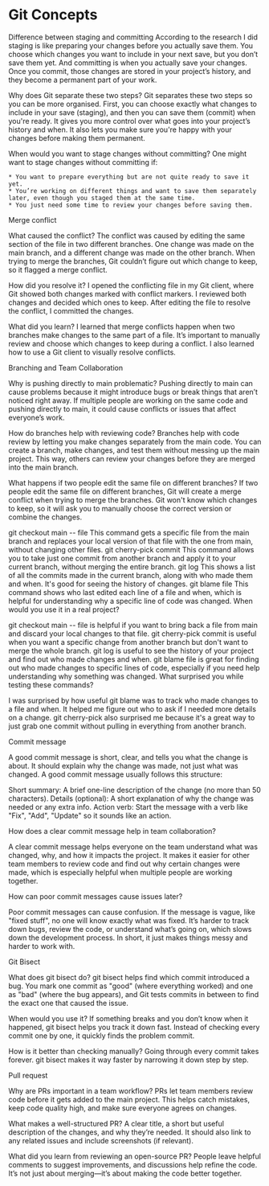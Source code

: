 # Git Concepts

Difference between staging and committing
    According to the research I did staging is like preparing your changes before you actually save them. You choose which changes you want to include in your next save, but you don’t save them yet. And committing is when you actually save your changes. Once you commit, those changes are stored in your project’s history, and they become a permanent part of your work.

Why does Git separate these two steps?
    Git separates these two steps so you can be more organised. First, you can choose exactly what changes to include in your save (staging), and then you can save them (commit) when you're ready. It gives you more control over what goes into your project’s history and when. It also lets you make sure you're happy with your changes before making them permanent.

When would you want to stage changes without committing?
    One might want to stage changes without committing if:

    * You want to prepare everything but are not quite ready to save it yet.
    * You’re working on different things and want to save them separately later, even though you staged them at the same time.
    * You just need some time to review your changes before saving them.

Merge conflict

What caused the conflict?
The conflict was caused by editing the same section of the file in two different branches. One change was made on the main branch, and a different change was made on the other branch. When trying to merge the branches, Git couldn’t figure out which change to keep, so it flagged a merge conflict.

How did you resolve it?
I opened the conflicting file in my Git client, where Git showed both changes marked with conflict markers. I reviewed both changes and decided which ones to keep. After editing the file to resolve the conflict, I committed the changes.

What did you learn?
I learned that merge conflicts happen when two branches make changes to the same part of a file. It’s important to manually review and choose which changes to keep during a conflict. I also learned how to use a Git client to visually resolve conflicts.

Branching and Team Collaboration

Why is pushing directly to main problematic?
Pushing directly to main can cause problems because it might introduce bugs or break things that aren’t noticed right away. If multiple people are working on the same code and pushing directly to main, it could cause conflicts or issues that affect everyone’s work.

How do branches help with reviewing code?
Branches help with code review by letting you make changes separately from the main code. You can create a branch, make changes, and test them without messing up the main project. This way, others can review your changes before they are merged into the main branch.

What happens if two people edit the same file on different branches?
If two people edit the same file on different branches, Git will create a merge conflict when trying to merge the branches. Git won't know which changes to keep, so it will ask you to manually choose the correct version or combine the changes.

git checkout main -- file
This command gets a specific file from the main branch and replaces your local version of that file with the one from main, without changing other files.
git cherry-pick commit
This command allows you to take just one commit from another branch and apply it to your current branch, without merging the entire branch.
git log
This shows a list of all the commits made in the current branch, along with who made them and when. It's good for seeing the history of changes.
git blame file
This command shows who last edited each line of a file and when, which is helpful for understanding why a specific line of code was changed.
When would you use it in a real project?

git checkout main -- file is helpful if you want to bring back a file from main and discard your local changes to that file.
git cherry-pick commit is useful when you want a specific change from another branch but don't want to merge the whole branch.
git log is useful to see the history of your project and find out who made changes and when.
git blame file is great for finding out who made changes to specific lines of code, especially if you need help understanding why something was changed.
What surprised you while testing these commands?

I was surprised by how useful git blame was to track who made changes to a file and when. It helped me figure out who to ask if I needed more details on a change. git cherry-pick also surprised me because it's a great way to just grab one commit without pulling in everything from another branch.

Commit message

A good commit message is short, clear, and tells you what the change is about. It should explain why the change was made, not just what was changed. A good commit message usually follows this structure:

Short summary: A brief one-line description of the change (no more than 50 characters).
Details (optional): A short explanation of why the change was needed or any extra info.
Action verb: Start the message with a verb like "Fix", "Add", "Update" so it sounds like an action.

How does a clear commit message help in team collaboration?

A clear commit message helps everyone on the team understand what was changed, why, and how it impacts the project. It makes it easier for other team members to review code and find out why certain changes were made, which is especially helpful when multiple people are working together.

How can poor commit messages cause issues later?

Poor commit messages can cause confusion. If the message is vague, like "fixed stuff", no one will know exactly what was fixed. It’s harder to track down bugs, review the code, or understand what’s going on, which slows down the development process. In short, it just makes things messy and harder to work with.

Git Bisect

What does git bisect do?
git bisect helps find which commit introduced a bug. You mark one commit as "good" (where everything worked) and one as "bad" (where the bug appears), and Git tests commits in between to find the exact one that caused the issue.

When would you use it?
If something breaks and you don’t know when it happened, git bisect helps you track it down fast. Instead of checking every commit one by one, it quickly finds the problem commit.

How is it better than checking manually?
Going through every commit takes forever. git bisect makes it way faster by narrowing it down step by step.

Pull request

Why are PRs important in a team workflow?
PRs let team members review code before it gets added to the main project. This helps catch mistakes, keep code quality high, and make sure everyone agrees on changes.

What makes a well-structured PR?
A clear title, a short but useful description of the changes, and why they’re needed. It should also link to any related issues and include screenshots (if relevant).

What did you learn from reviewing an open-source PR?
People leave helpful comments to suggest improvements, and discussions help refine the code. It’s not just about merging—it’s about making the code better together.
